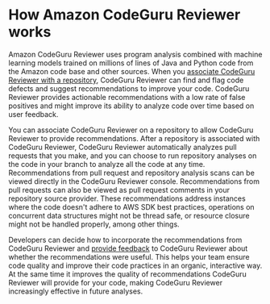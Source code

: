 # How Amazon CodeGuru Reviewer works<a name="how-codeguru-reviewer-works"></a>

Amazon CodeGuru Reviewer uses program analysis combined with machine learning models trained on millions of lines of Java and Python code from the Amazon code base and other sources\. When you [associate CodeGuru Reviewer with a repository](https://docs.aws.amazon.com/codeguru/latest/reviewer-ug/getting-started-associate-repository.html), CodeGuru Reviewer can find and flag code defects and suggest recommendations to improve your code\. CodeGuru Reviewer provides actionable recommendations with a low rate of false positives and might improve its ability to analyze code over time based on user feedback\.

You can associate CodeGuru Reviewer on a repository to allow CodeGuru Reviewer to provide recommendations\. After a repository is associated with CodeGuru Reviewer, CodeGuru Reviewer automatically analyzes pull requests that you make, and you can choose to run repository analyses on the code in your branch to analyze all the code at any time\. Recommendations from pull request and repository analysis scans can be viewed directly in the CodeGuru Reviewer console\. Recommendations from pull requests can also be viewed as pull request comments in your repository source provider\. These recommendations address instances where the code doesn't adhere to AWS SDK best practices, operations on concurrent data structures might not be thread safe, or resource closure might not be handled properly, among other things\.

 Developers can decide how to incorporate the recommendations from CodeGuru Reviewer and [provide feedback](provide-feedback.md) to CodeGuru Reviewer about whether the recommendations were useful\. This helps your team ensure code quality and improve their code practices in an organic, interactive way\. At the same time it improves the quality of recommendations CodeGuru Reviewer will provide for your code, making CodeGuru Reviewer increasingly effective in future analyses\.